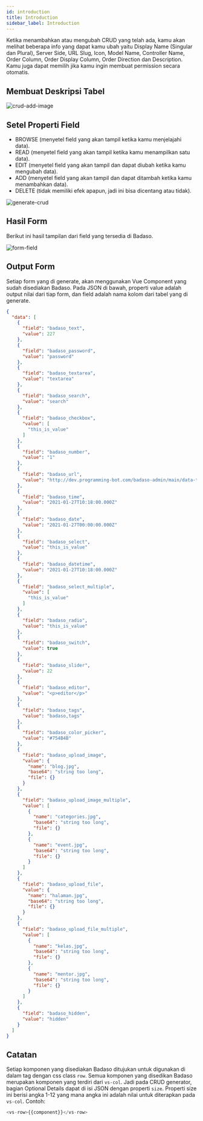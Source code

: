 ```yaml
---
id: introduction
title: Introduction
sidebar_label: Introduction
---
```


Ketika menambahkan atau mengubah CRUD yang telah ada, kamu akan melihat beberapa info yang dapat kamu ubah yaitu Display Name (Singular dan Plural), Server Side, URL Slug, Icon, Model Name, Controller Name, Order Column, Order Display Column, Order Direction dan Description. Kamu juga dapat memilih jika kamu ingin membuat permission secara otomatis.

## Membuat Deskripsi Tabel
![crud-add-image](assets/crud-add-part-1.png)

## Setel Properti Field
* BROWSE (menyetel field yang akan tampil ketika kamu menjelajahi data).
* READ (menyetel field yang akan tampil ketika kamu menampilkan satu data).
* EDIT (menyetel field yang akan tampil dan dapat diubah ketika kamu mengubah data).
* ADD (menyetel field yang akan tampil dan dapat ditambah ketika kamu menambahkan data).
* DELETE (tidak memiliki efek apapun, jadi ini bisa dicentang atau tidak).

![generate-crud](assets/generate-crud.png)

## Hasil Form

Berikut ini hasil tampilan dari field yang tersedia di Badaso.

![form-field](assets/form-field.png)

## Output Form

Setiap form yang di generate, akan menggunakan Vue Component yang sudah disediakan Badaso. Pada JSON di bawah, properti value adalah output nilai dari tiap form, dan field adalah nama kolom dari tabel yang di generate.

```json
{
  "data": [
    {
      "field": "badaso_text",
      "value": 227
    },
    {
      "field": "badaso_password",
      "value": "password"
    },
    {
      "field": "badaso_textarea",
      "value": "textarea"
    },
    {
      "field": "badaso_search",
      "value": "search"
    },
    {
      "field": "badaso_checkbox",
      "value": [
        "this_is_value"
      ]
    },
    {
      "field": "badaso_number",
      "value": "1"
    },
    {
      "field": "badaso_url",
      "value": "http://dev.programming-bot.com/badaso-admin/main/data-test/add"
    },
    {
      "field": "badaso_time",
      "value": "2021-01-27T10:18:00.000Z"
    },
    {
      "field": "badaso_date",
      "value": "2021-01-27T00:00:00.000Z"
    },
    {
      "field": "badaso_select",
      "value": "this_is_value"
    },
    {
      "field": "badaso_datetime",
      "value": "2021-01-27T10:18:00.000Z"
    },
    {
      "field": "badaso_select_multiple",
      "value": [
        "this_is_value"
      ]
    },
    {
      "field": "badaso_radio",
      "value": "this_is_value"
    },
    {
      "field": "badaso_switch",
      "value": true
    },
    {
      "field": "badaso_slider",
      "value": 22
    },
    {
      "field": "badaso_editor",
      "value": "<p>editor</p>"
    },
    {
      "field": "badaso_tags",
      "value": "badaso,tags"
    },
    {
      "field": "badaso_color_picker",
      "value": "#754B4B"
    },
    {
      "field": "badaso_upload_image",
      "value": {
        "name": "blog.jpg",
        "base64": "string too long",
        "file": {}
      }
    },
    {
      "field": "badaso_upload_image_multiple",
      "value": [
        {
          "name": "categories.jpg",
          "base64": "string too long",
          "file": {}
        },
        {
          "name": "event.jpg",
          "base64": "string too long",
          "file": {}
        }
      ]
    },
    {
      "field": "badaso_upload_file",
      "value": {
        "name": "halaman.jpg",
        "base64": "string too long",
        "file": {}
      }
    },
    {
      "field": "badaso_upload_file_multiple",
      "value": [
        {
          "name": "kelas.jpg",
          "base64": "string too long",
          "file": {}
        },
        {
          "name": "mentor.jpg",
          "base64": "string too long",
          "file": {}
        }
      ]
    },
    {
      "field": "badaso_hidden",
      "value": "hidden"
    }
  ]
}
```
## Catatan

Setiap komponen yang disediakan Badaso ditujukan untuk digunakan di dalam tag dengan css class `row`. Semua komponen yang disedikan Badaso merupakan komponen yang terdiri dari `vs-col`. Jadi pada CRUD generator, bagian Optional Details dapat di isi JSON dengan properti `size`. Properti size ini berisi angka 1-12 yang mana angka ini adalah nilai untuk diterapkan pada `vs-col`. Contoh:
<!--DOCUSAURUS_CODE_TABS-->
<!--JavaScript-->
```js
<vs-row>{{component}}</vs-row>
```
<!--END_DOCUSAURUS_CODE_TABS-->